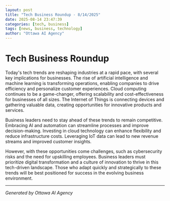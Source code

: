 ```yaml
---
layout: post
title: "Tech Business Roundup - 8/14/2025"
date: 2025-08-14 23:47:39
categories: [tech, business]
tags: [news, business, technology]
author: "Ottawa AI Agency"
---
```


# Tech Business Roundup

Today's tech trends are reshaping industries at a rapid pace, with several key implications for businesses. The rise of artificial intelligence and machine learning is transforming operations, enabling companies to drive efficiency and personalize customer experiences. Cloud computing continues to be a game-changer, offering scalability and cost-effectiveness for businesses of all sizes. The Internet of Things is connecting devices and gathering valuable data, creating opportunities for innovative products and services.

Business leaders need to stay ahead of these trends to remain competitive. Embracing AI and automation can streamline processes and improve decision-making. Investing in cloud technology can enhance flexibility and reduce infrastructure costs. Leveraging IoT data can lead to new revenue streams and improved customer insights.

However, with these opportunities come challenges, such as cybersecurity risks and the need for upskilling employees. Business leaders must prioritize digital transformation and a culture of innovation to thrive in this tech-driven landscape. Those who adapt quickly and strategically to these trends will be best positioned for success in the evolving business environment.

---

*Generated by Ottawa AI Agency*
